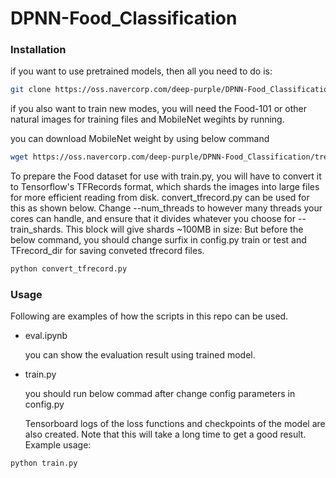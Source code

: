 # DPNN-Food_Classification

### Installation
if you want to use pretrained models, then all you need to do is:
```sh
git clone https://oss.navercorp.com/deep-purple/DPNN-Food_Classification.git
```

if you also want to train new modes, you will need the Food-101 or other natural images for training files and MobileNet wegihts by running.

you can download MobileNet weight by using below command
```sh
wget https://oss.navercorp.com/deep-purple/DPNN-Food_Classification/tree/master/output/models/MobileNet_model.tar.gz
```
To prepare the Food dataset for use with train.py, you will have to convert it to Tensorflow's TFRecords format, which shards the images into large files for more efficient reading from disk. convert_tfrecord.py can be used for this as shown below. Change --num_threads to however many threads your cores can handle, and ensure that it divides whatever you choose for --train_shards. This block will give shards ~100MB in size:
But before the below command, you should change surfix in config.py train or test and TFrecord_dir for saving conveted tfrecord files. 

```sh
python convert_tfrecord.py  
```

### Usage

Following are examples of how the scripts in this repo can be used.

- eval.ipynb

	you can show the evaluation result using trained model.

- train.py

	you should run below commad after change config parameters in config.py

	Tensorboard logs of the loss functions and checkpoints of the model are also created. 		Note that this will take a long time to get a good result. Example usage:

```sh
python train.py
```

